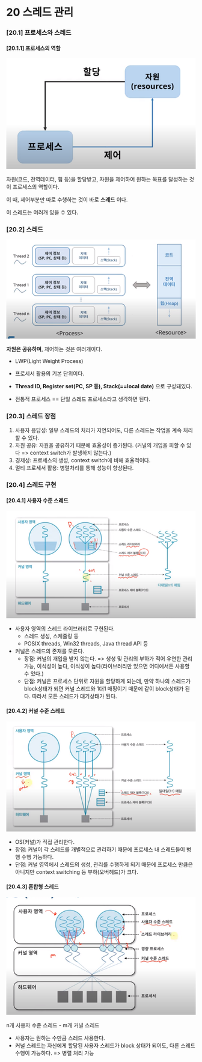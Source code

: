 # 20 스레드 관리

### [20.1] 프로세스와 스레드

#### [20.1.1] 프로세스의 역할

![20.1 프로세스](img/20.1%20%ED%94%84%EB%A1%9C%EC%84%B8%EC%8A%A4.PNG)

자원(코드, 전역데이터, 힙 등)을 할당받고, 자원을 제어하여 원하는 목표를 달성하는 것이 프로세스의 역할이다.

이 때, 제어부분만 따로 수행하는 것이 바로 **스레드** 이다.

이 스레드는 여러개 있을 수 있다.



### [20.2] 스레드

![20.1 스레드](img/20.1%20%EC%8A%A4%EB%A0%88%EB%93%9C.PNG)

**자원은 공유하며**, 제어하는 것은 여러개이다.

- LWP(Light Weight Process)
- 프로세서 활용의 기본 단위이다.
- **Thread ID, Register set(PC, SP 등), Stack(==local date)** 으로 구성돼있다.

- 전통적 프로세스 == 단일 스레드 프로세스라고 생각하면 된다.



### [20.3] 스레드 장점

1. 사용자 응답성: 일부 스레드의 처리가 지연되어도, 다른 스레드는 작업을 계속 처리할 수 있다.
2. 자원 공유: 자원을 공유하기 때문에 효율성이 증가된다. (커널의 개입을 피할 수 있다 => context switch가 발생하지 않는다.)
3. 경제성: 프로세스의 생성, context switch에 비해 효율적이다.
4. 멀티 프로세서 활용: 병렬처리를 통해 성능이 향상된다.



### [20.4] 스레드 구현

#### [20.4.1] 사용자 수준 스레드

![20.4 사용자 수준 스레드](img/20.4%20%EC%82%AC%EC%9A%A9%EC%9E%90%20%EC%88%98%EC%A4%80%20%EC%8A%A4%EB%A0%88%EB%93%9C.PNG)

- 사용자 영역의 스레드 라이브러리로 구현된다.
  - 스레드 생성, 스케쥴링 등
  - POSIX threads, Win32 threads, Java thread API 등
- 커널은 스레드의 존재를 모른다.
  - 장점: 커널의 개입을 받지 않는다. => 생성 및 관리의 부하가 적어 유연한 관리 가능, 이식성이 높다, 이식성이 높다(라이브러리만 있으면 어디에서든 사용할 수 있다.)
  - 단점: 커널은 프로세스 단위로 자원을 할당하게 되는데, 만약 하나의 스레드가 block상태가 되면 커널 스레드와 1대1 매핑이기 때문에 같이 block상태가 된다. 따라서 모든 스레드가 대기상태가 된다.



#### [20.4.2] 커널 수준 스레드

![20.4.1 커널수준 스레드](img/20.4.1%20%EC%BB%A4%EB%84%90%EC%88%98%EC%A4%80%20%EC%8A%A4%EB%A0%88%EB%93%9C.PNG)

- OS(커널)가 직접 관리한다.
- 장점: 커널이 각 스레드를 개별적으로 관리하기 때문에 프로세스 내 스레드들이 병행 수행 가능하다.
- 단점: 커널 영역에서 스레드의 생성, 관리를 수행하게 되기 때문에 프로세스 만큼은 아니지만 context switching 등 부하(오버헤드)가 크다.



#### [20.4.3] 혼합형 스레드

![20.4 혼합형 스레드](img/20.4%20%ED%98%BC%ED%95%A9%ED%98%95%20%EC%8A%A4%EB%A0%88%EB%93%9C.PNG)

n개 사용자 수준 스레드 - m개 커널 스레드

- 사용자는 원하는 수만큼 스레드 사용한다.
- 커널 스레드는 자신에게 할당된 사용자 스레드가 block 상태가 되어도, 다른 스레드 수행이 가능하다. => 병렬 처리 가능

